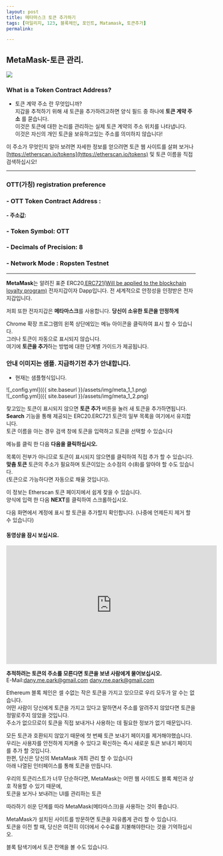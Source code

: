 ```yaml
---
layout: post
title: 메타마스크 토큰 추가하기
tags: [마일리지, 123, 블록체인, 포인트, Matamask, 토큰추가] 
permalink:

---
```





## MetaMask-토큰 관리.
<img src="https://cryptobitgames.com/wp-content/uploads/2018/03/metamask-banner-696x412.jpg">
<!-- ![_config.yml]({{ site.baseurl }}/images/metamask-logo-eyes.png) -->

### What is a Token Contract Address?
- 토큰 계약 주소 란 무엇입니까?  
지갑을 추적하기 위해 새 토큰을 추가하려고하면 양식 필드 중 하나에 **토큰 계약 주소** 를 묻습니다.  
이것은 토큰에 대한 논리를 관리하는 실제 토큰 계약의 주소 위치를 나타냅니다.  
이것은 자신의 개인 토큰을 보유하고있는 주소를 의미하지 않습니다!  

이 주소가 무엇인지 알아 보려면 자세한 정보를 얻으려면 토큰 웹 사이트를 살펴 보거나  
[https://etherscan.io/tokens](https://etherscan.io/tokens) 및 토큰 이름을 직접 검색하십시오!

---
### OTT(가칭) registration preference  

### - OTT Token Contract Address : 
 **- 주소값:**
### - Token Symbol: OTT  
### - Decimals of Precision: 8 
### - Network Mode : Ropsten Testnet  
---

**MetaMask**는 알려진 표준 ERC20,[ERC721(Will be applied to the blockchain loyalty program)](https://github.com/wooriapt/wooriapt.github.io/blob/master/_posts/2018-07-02-Loyalty%20Programsv.md "ERC721(Will be applied to the blockchain loyalty program)") 전자지갑이자 Dapp입니다. 
전 세계적으로 안정성을 인정받은 전자지갑입니다.  

저희 또한 전자지갑은 **메타마스크**를 사용합니다.
**당신이 소유한 토큰을 안정하게**   

Chrome 확장 프로그램의 왼쪽 상단에있는 메뉴 아이콘을 클릭하여 표시 할 수 있습니다.  
그러나 토큰이 자동으로 표시되지 않습니다.   
여기에 **토큰을 추가**하는 방법에 대한 단계별 가이드가 제공됩니다.  

### 안내 이미지는 샘플. 지급하기전 추가 안내합니다.  
 - 현재는 샘플형식입니다.  
 
![_config.yml]({{ site.baseurl }}/assets/img/meta_1_1.png)   
![_config.yml]({{ site.baseurl }}/assets/img/meta_1_2.png)
 
  
찾고있는 토큰이 표시되지 않으면 **토큰 추가** 버튼을 눌러 새 토큰을 추가하면됩니다.  
**Search** 기능을 통해 제공되는 ERC20.ERC721 토큰의 일부 목록을 여기에서 유지합니다.  
토큰 이름을 아는 경우 검색 창에 토큰을 입력하고 토큰을 선택할 수 있습니다  

메뉴를 클릭 한 다음 **다음을 클릭하십시오.**  
<!--
![_config.yml]({{ site.baseurl }}/images/Screen Shot 2018-05-31 at 5.55.56 PM.png) (width="70" height="70")   
![_config.yml]({{ site.baseurl }}/images/Screen Shot 2018-05-31 at 5.56.03 PM.png) (width="70" height="70") 
-->

 

목록이 전부가 아니므로 토큰이 표시되지 않으면를 클릭하여 직접 추가 할 수 있습니다.  
**맞춤 토큰** 토큰의 주소가 필요하며 토큰이있는 소수점의 수(8)를 알아야 할 수도 있습니다.    
(토큰으로 가능하다면 자동으로 채울 것입니다).  

이 정보는 Etherscan 토큰 페이지에서 쉽게 찾을 수 있습니다.  
양식에 입력 한 다음 **NEXT**를 클릭하여 스크롤하십시오.  

다음 화면에서 계정에 표시 할 토큰을 추가할지 확인합니다.
(나중에 언제든지 제거 할 수 있습니다)

#### 동영상을 잠시 보십시요.  

<iframe width="560" height="315" src="https://www.youtube.com/embed/6Gf_kRE4MJU" frameborder="0" allow="autoplay; encrypted-media" allowfullscreen></iframe>  
 



 

**추적하려는 토큰의 주소를 모른다면 토큰을 보낸 사람에게 물어보십시오.**  
E-Mail:<dany.me.park@gmail.com> dany.me.park@gmail.com  

Ethereum 블록 체인은 셀 수없는 작은 토큰을 가지고 있으므로 우리 모두가 알 수는 없습니다.  
어떤 사람이 당신에게 토큰을 가지고 있다고 말하면서 주소를 알려주지 않았다면 토큰을 정말로주지 않았을 것입니다.  
주소가 없으므로이 토큰을 직접 보내거나 사용하는 데 필요한 정보가 없기 때문입니다.  

모든 토큰과 호환되지 않았기 때문에 첫 번째 토큰 보내기 페이지를 제거해야했습니다.  
우리는 사용자를 안전하게 지켜줄 수 있다고 확신하는 즉시 새로운 토큰 보내기 페이지를 추가 할 것입니다.  
한편, 당신은 당신의 MetaMask 개최 관리 할 수 있습니다  
아래 나열된 인터페이스를 통해 토큰을 만듭니다.   


우리의 토큰리스트가 너무 단순하다면, MetaMask는 어떤 웹 사이트도 블록 체인과 상호 작용할 수 있기 때문에,  
토큰을 보거나 보내려는 UI를 관리하는 토큰  

따라하기 쉬운 단계를 따라 MetaMask(메타마스크)을 사용하는 것이 좋습니다.  

MetaMask가 설치된 사이트를 방문하면 토큰을 자유롭게 관리 할 수 있습니다.  
토큰을 이전 할 때, 당신은 여전히 이더에서 수수료를 지불해야한다는 것을 기억하십시오.  

블록 탐색기에서 토큰 잔액을 볼 수도 있습니다.  


